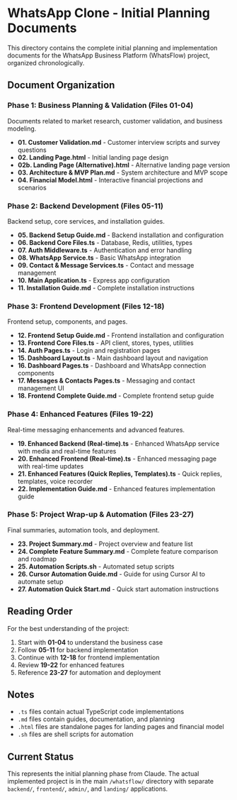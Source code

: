 # WhatsApp Clone - Initial Planning Documents

This directory contains the complete initial planning and implementation documents for the WhatsApp Business Platform (WhatsFlow) project, organized chronologically.

## Document Organization

### Phase 1: Business Planning & Validation (Files 01-04)
Documents related to market research, customer validation, and business modeling.

- **01. Customer Validation.md** - Customer interview scripts and survey questions
- **02. Landing Page.html** - Initial landing page design
- **02b. Landing Page (Alternative).html** - Alternative landing page version
- **03. Architecture & MVP Plan.md** - System architecture and MVP scope
- **04. Financial Model.html** - Interactive financial projections and scenarios

### Phase 2: Backend Development (Files 05-11)
Backend setup, core services, and installation guides.

- **05. Backend Setup Guide.md** - Backend installation and configuration
- **06. Backend Core Files.ts** - Database, Redis, utilities, types
- **07. Auth Middleware.ts** - Authentication and error handling
- **08. WhatsApp Service.ts** - Basic WhatsApp integration
- **09. Contact & Message Services.ts** - Contact and message management
- **10. Main Application.ts** - Express app configuration
- **11. Installation Guide.md** - Complete installation instructions

### Phase 3: Frontend Development (Files 12-18)
Frontend setup, components, and pages.

- **12. Frontend Setup Guide.md** - Frontend installation and configuration
- **13. Frontend Core Files.ts** - API client, stores, types, utilities
- **14. Auth Pages.ts** - Login and registration pages
- **15. Dashboard Layout.ts** - Main dashboard layout and navigation
- **16. Dashboard Pages.ts** - Dashboard and WhatsApp connection components
- **17. Messages & Contacts Pages.ts** - Messaging and contact management UI
- **18. Frontend Complete Guide.md** - Complete frontend setup guide

### Phase 4: Enhanced Features (Files 19-22)
Real-time messaging enhancements and advanced features.

- **19. Enhanced Backend (Real-time).ts** - Enhanced WhatsApp service with media and real-time features
- **20. Enhanced Frontend (Real-time).ts** - Enhanced messaging page with real-time updates
- **21. Enhanced Features (Quick Replies, Templates).ts** - Quick replies, templates, voice recorder
- **22. Implementation Guide.md** - Enhanced features implementation guide

### Phase 5: Project Wrap-up & Automation (Files 23-27)
Final summaries, automation tools, and deployment.

- **23. Project Summary.md** - Project overview and feature list
- **24. Complete Feature Summary.md** - Complete feature comparison and roadmap
- **25. Automation Scripts.sh** - Automated setup scripts
- **26. Cursor Automation Guide.md** - Guide for using Cursor AI to automate setup
- **27. Automation Quick Start.md** - Quick start automation instructions

## Reading Order

For the best understanding of the project:

1. Start with **01-04** to understand the business case
2. Follow **05-11** for backend implementation
3. Continue with **12-18** for frontend implementation
4. Review **19-22** for enhanced features
5. Reference **23-27** for automation and deployment

## Notes

- `.ts` files contain actual TypeScript code implementations
- `.md` files contain guides, documentation, and planning
- `.html` files are standalone pages for landing pages and financial model
- `.sh` files are shell scripts for automation

## Current Status

This represents the initial planning phase from Claude. The actual implemented project is in the main `/whatsflow/` directory with separate `backend/`, `frontend/`, `admin/`, and `landing/` applications.

